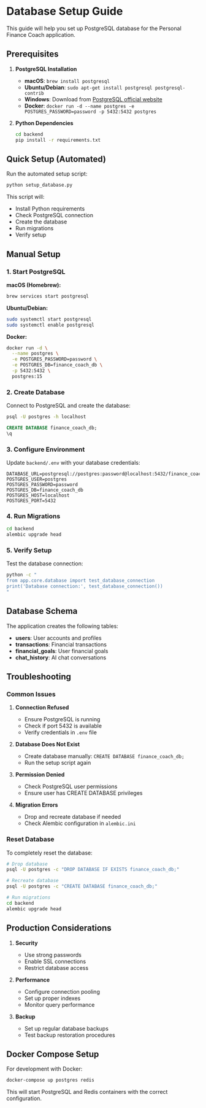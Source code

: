 # Database Setup Guide

This guide will help you set up PostgreSQL database for the Personal Finance Coach application.

## Prerequisites

1. **PostgreSQL Installation**
   - **macOS**: `brew install postgresql`
   - **Ubuntu/Debian**: `sudo apt-get install postgresql postgresql-contrib`
   - **Windows**: Download from [PostgreSQL official website](https://www.postgresql.org/download/windows/)
   - **Docker**: `docker run -d --name postgres -e POSTGRES_PASSWORD=password -p 5432:5432 postgres`

2. **Python Dependencies**
   ```bash
   cd backend
   pip install -r requirements.txt
   ```

## Quick Setup (Automated)

Run the automated setup script:

```bash
python setup_database.py
```

This script will:
- Install Python requirements
- Check PostgreSQL connection
- Create the database
- Run migrations
- Verify setup

## Manual Setup

### 1. Start PostgreSQL

**macOS (Homebrew):**
```bash
brew services start postgresql
```

**Ubuntu/Debian:**
```bash
sudo systemctl start postgresql
sudo systemctl enable postgresql
```

**Docker:**
```bash
docker run -d \
  --name postgres \
  -e POSTGRES_PASSWORD=password \
  -e POSTGRES_DB=finance_coach_db \
  -p 5432:5432 \
  postgres:15
```

### 2. Create Database

Connect to PostgreSQL and create the database:

```bash
psql -U postgres -h localhost
```

```sql
CREATE DATABASE finance_coach_db;
\q
```

### 3. Configure Environment

Update `backend/.env` with your database credentials:

```env
DATABASE_URL=postgresql://postgres:password@localhost:5432/finance_coach_db
POSTGRES_USER=postgres
POSTGRES_PASSWORD=password
POSTGRES_DB=finance_coach_db
POSTGRES_HOST=localhost
POSTGRES_PORT=5432
```

### 4. Run Migrations

```bash
cd backend
alembic upgrade head
```

### 5. Verify Setup

Test the database connection:

```bash
python -c "
from app.core.database import test_database_connection
print('Database connection:', test_database_connection())
"
```

## Database Schema

The application creates the following tables:

- **users**: User accounts and profiles
- **transactions**: Financial transactions
- **financial_goals**: User financial goals
- **chat_history**: AI chat conversations

## Troubleshooting

### Common Issues

1. **Connection Refused**
   - Ensure PostgreSQL is running
   - Check if port 5432 is available
   - Verify credentials in `.env` file

2. **Database Does Not Exist**
   - Create database manually: `CREATE DATABASE finance_coach_db;`
   - Run the setup script again

3. **Permission Denied**
   - Check PostgreSQL user permissions
   - Ensure user has CREATE DATABASE privileges

4. **Migration Errors**
   - Drop and recreate database if needed
   - Check Alembic configuration in `alembic.ini`

### Reset Database

To completely reset the database:

```bash
# Drop database
psql -U postgres -c "DROP DATABASE IF EXISTS finance_coach_db;"

# Recreate database
psql -U postgres -c "CREATE DATABASE finance_coach_db;"

# Run migrations
cd backend
alembic upgrade head
```

## Production Considerations

1. **Security**
   - Use strong passwords
   - Enable SSL connections
   - Restrict database access

2. **Performance**
   - Configure connection pooling
   - Set up proper indexes
   - Monitor query performance

3. **Backup**
   - Set up regular database backups
   - Test backup restoration procedures

## Docker Compose Setup

For development with Docker:

```bash
docker-compose up postgres redis
```

This will start PostgreSQL and Redis containers with the correct configuration.